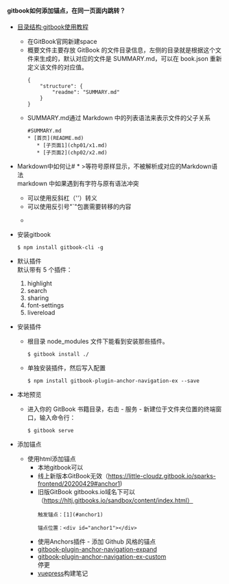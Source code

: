 #### gitbook如何添加锚点，在同一页面内跳转？  


* [目录结构·gitbook使用教程](http://gitbook.zhangjikai.com/structure.html)

   * 在GitBook官网新建space
   * 概要文件主要存放 GitBook 的文件目录信息，左侧的目录就是根据这个文件来生成的，默认对应的文件是 SUMMARY.md，可以在 book.json 重新定义该文件的对应值。
        ```
        {
            "structure": {
                "readme": "SUMMARY.md"
            }
        }
        ```
   * SUMMARY.md通过 Markdown 中的列表语法来表示文件的父子关系
        ```
        #SUMMARY.md 
        * [首页](README.md)  
           * [子页面1](chp01/x1.md)
           * [子页面2](chp02/x2.md) 
      ```  
    
    

* Markdown中如何让# * >等符号原样显示，不被解析成对应的Markdown语法  
markdown 中如果遇到有字符与原有语法冲突
   * 可以使用反斜杠（'\'）转义
   * 可以使用反引号"`"包裹需要转移的内容
   * ```


* 安装gitbook
    ```
    $ npm install gitbook-cli -g
    ```

* 默认插件  
    默认带有 5 个插件：
    1. highlight
    2. search
    3. sharing
    4. font-settings
    5. livereload


* 安装插件
   * 根目录 node_modules 文件下能看到安装那些插件。
        ```
        $ gitbook install ./
        ```
   * 单独安装插件，然后写入配置
        ```
        $ npm install gitbook-plugin-anchor-navigation-ex --save
        ```

* 本地预览
   * 进入你的 GitBook 书籍目录，右击 - 服务 - 新建位于文件夹位置的终端窗口，输入命令行：
       ```
       $ gitbook serve
       ```

* 添加锚点
   * 使用html添加锚点  
      * 本地gitbook可以  
      * 线上新版本GitBook无效（https://little-cloudz.gitbook.io/sparks-frontend/20200429#anchor1)
      * 旧版GitBook gitbooks.io域名下可以（https://hltj.gitbooks.io/sandbox/content/index.html）
        ```
        触发锚点：[1](#anchor1) 
        
        锚点位置：<div id="anchor1"></div>
        ```
     * 使用Anchors插件 - 添加 Github 风格的锚点
     * [gitbook-plugin-anchor-navigation-expand](https://www.npmjs.com/package/gitbook-plugin-anchor-navigation-expand)
     * [gitbook-plugin-anchor-navigation-ex-custom](https://www.npmjs.com/package/gitbook-plugin-anchor-navigation-ex-custom)  
        停更
     * [vuepress](https://www.vuepress.cn/)构建笔记


